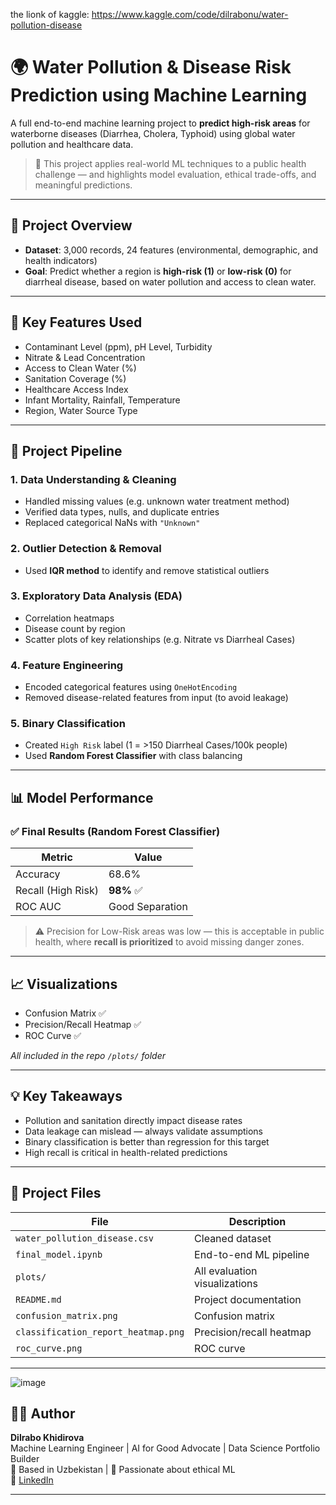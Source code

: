 

the lionk of kaggle:
https://www.kaggle.com/code/dilrabonu/water-pollution-disease

# 🌍 Water Pollution & Disease Risk Prediction using Machine Learning

A full end-to-end machine learning project to **predict high-risk areas** for waterborne diseases (Diarrhea, Cholera, Typhoid) using global water pollution and healthcare data.

> 🚨 This project applies real-world ML techniques to a public health challenge — and highlights model evaluation, ethical trade-offs, and meaningful predictions.

---

## 📌 Project Overview

- **Dataset**: 3,000 records, 24 features (environmental, demographic, and health indicators)
- **Goal**: Predict whether a region is **high-risk (1)** or **low-risk (0)** for diarrheal disease, based on water pollution and access to clean water.

---

## 🧠 Key Features Used

- Contaminant Level (ppm), pH Level, Turbidity  
- Nitrate & Lead Concentration  
- Access to Clean Water (%)  
- Sanitation Coverage (%)  
- Healthcare Access Index  
- Infant Mortality, Rainfall, Temperature  
- Region, Water Source Type

---

## 🧼 Project Pipeline

### 1. Data Understanding & Cleaning
- Handled missing values (e.g. unknown water treatment method)
- Verified data types, nulls, and duplicate entries
- Replaced categorical NaNs with `"Unknown"`

### 2. Outlier Detection & Removal
- Used **IQR method** to identify and remove statistical outliers

### 3. Exploratory Data Analysis (EDA)
- Correlation heatmaps
- Disease count by region
- Scatter plots of key relationships (e.g. Nitrate vs Diarrheal Cases)

### 4. Feature Engineering
- Encoded categorical features using `OneHotEncoding`
- Removed disease-related features from input (to avoid leakage)

### 5. Binary Classification
- Created `High Risk` label (1 = >150 Diarrheal Cases/100k people)
- Used **Random Forest Classifier** with class balancing

---

## 📊 Model Performance

### ✅ Final Results (Random Forest Classifier)
| Metric   | Value  |
|----------|--------|
| Accuracy | 68.6%  |
| Recall (High Risk) | **98%** ✅ |
| ROC AUC  | Good Separation |

> ⚠️ Precision for Low-Risk areas was low — this is acceptable in public health, where **recall is prioritized** to avoid missing danger zones.

---

## 📈 Visualizations

- Confusion Matrix ✅
- Precision/Recall Heatmap ✅
- ROC Curve ✅

_All included in the repo `/plots/` folder_

---

## 💡 Key Takeaways

- Pollution and sanitation directly impact disease rates  
- Data leakage can mislead — always validate assumptions  
- Binary classification is better than regression for this target  
- High recall is critical in health-related predictions

---

## 📁 Project Files

| File | Description |
|------|-------------|
| `water_pollution_disease.csv` | Cleaned dataset |
| `final_model.ipynb` | End-to-end ML pipeline |
| `plots/` | All evaluation visualizations |
| `README.md` | Project documentation |
| `confusion_matrix.png` | Confusion matrix |
| `classification_report_heatmap.png` | Precision/recall heatmap |
| `roc_curve.png` | ROC curve |


---
![image](https://github.com/user-attachments/assets/a7bec883-47c6-4633-8586-824dfa1618be)


## 👩‍💻 Author

**Dilrabo Khidirova**  
Machine Learning Engineer | AI for Good Advocate | Data Science Portfolio Builder  
📍 Based in Uzbekistan | 🧠 Passionate about ethical ML  
🔗 [LinkedIn](https://www.linkedin.com/in/dilrabo-khidirova-3144b8244/)

---

